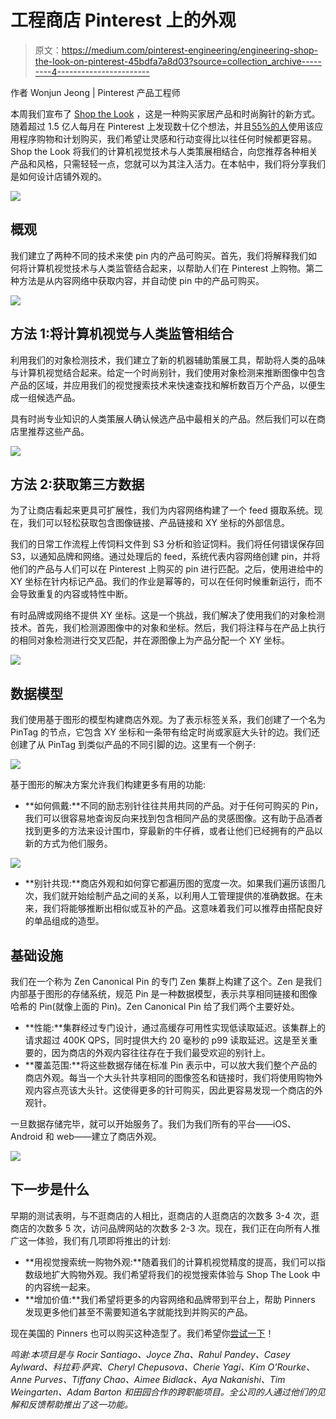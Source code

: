 # 工程商店 Pinterest 上的外观

> 原文：<https://medium.com/pinterest-engineering/engineering-shop-the-look-on-pinterest-45bdfa7a8d03?source=collection_archive---------4----------------------->

作者 Wonjun Jeong | Pinterest 产品工程师

本周我们宣布了 [Shop the Look](https://engineering.pinterest.com/blog/introducing-future-visual-discovery-pinterest) ，这是一种购买家居产品和时尚胸针的新方式。随着超过 1.5 亿人每月在 Pinterest 上发现数十亿个想法，并且[55%的人](http://www.slideshare.net/kleinerperkins/2016-internet-trends-report?ref=http://www.recode.net/2016/6/1/11826256/mary-meeker-2016-internet-trends-report)使用该应用程序购物和计划购买，我们希望让灵感和行动变得比以往任何时候都更容易。Shop the Look 将我们的计算机视觉技术与人类策展相结合，向您推荐各种相关产品和风格，只需轻轻一点，您就可以为其注入活力。在本帖中，我们将分享我们是如何设计店铺外观的。

![](img/3b7c3a6762e26ce20fb3c16bc40302af.png)

## 概观

我们建立了两种不同的技术来使 pin 内的产品可购买。首先，我们将解释我们如何将计算机视觉技术与人类监管结合起来，以帮助人们在 Pinterest 上购物。第二种方法是从内容网络中获取内容，并自动使 pin 中的产品可购买。

![](img/4ced32972ff4d2113405e2dc8e684dd1.png)

## 方法 1:将计算机视觉与人类监管相结合

利用我们的对象检测技术，我们建立了新的机器辅助策展工具，帮助将人类的品味与计算机视觉结合起来。给定一个时尚别针，我们使用对象检测来推断图像中包含产品的区域，并应用我们的视觉搜索技术来快速查找和解析数百万个产品，以便生成一组候选产品。

具有时尚专业知识的人类策展人确认候选产品中最相关的产品。然后我们可以在商店里推荐这些产品。

![](img/cf7fcf92d78c88830c423080918c2fb6.png)

## 方法 2:获取第三方数据

为了让商店看起来更具可扩展性，我们为内容网络构建了一个 feed 摄取系统。现在，我们可以轻松获取包含图像链接、产品链接和 XY 坐标的外部信息。

我们的日常工作流程上传饲料文件到 S3 分析和验证饲料。我们将任何错误保存回 S3，以通知品牌和网络。通过处理后的 feed，系统代表内容网络创建 pin，并将他们的产品与人们可以在 Pinterest 上购买的 pin 进行匹配。之后，使用进给中的 XY 坐标在针内标记产品。我们的作业是幂等的，可以在任何时候重新运行，而不会导致重复的内容或特性中断。

有时品牌或网络不提供 XY 坐标。这是一个挑战，我们解决了使用我们的对象检测技术。首先，我们检测源图像中的对象和坐标。然后，我们将注释与在产品上执行的相同对象检测进行交叉匹配，并在源图像上为产品分配一个 XY 坐标。

![](img/8999f9bdc340790fa0cdda406ee46302.png)

## 数据模型

我们使用基于图形的模型构建商店外观。为了表示标签关系，我们创建了一个名为 PinTag 的节点，它包含 XY 坐标和一条带有给定时尚或家庭大头针的边。我们还创建了从 PinTag 到类似产品的不同引脚的边。这里有一个例子:

![](img/11cc907f5b3d640308023e56398e2d59.png)

基于图形的解决方案允许我们构建更多有用的功能:

*   **如何佩戴:**不同的励志别针往往共用共同的产品。对于任何可购买的 Pin，我们可以很容易地查询反向来找到包含相同产品的灵感图像。这有助于品酒者找到更多的方法来设计围巾，穿最新的牛仔裤，或者让他们已经拥有的产品以新的方式为他们服务。

![](img/0c34c8fcab2e0b336ad3012942c9ceeb.png)

*   **别针共现:**商店外观和如何穿它都遍历图的宽度一次。如果我们遍历该图几次，我们就开始绘制产品之间的关系，以利用人工管理提供的准确数据。在未来，我们将能够推断出相似或互补的产品。这意味着我们可以推荐由搭配良好的单品组成的造型。

## 基础设施

我们在一个称为 Zen Canonical Pin 的专门 Zen 集群上构建了这个。Zen 是我们内部基于图形的存储系统，规范 Pin 是一种数据模型，表示共享相同链接和图像哈希的 Pin(就像上面的 Pin)。Zen Canonical Pin 给了我们两个主要好处。

*   **性能:**集群经过专门设计，通过高缓存可用性实现低读取延迟。该集群上的请求超过 400K QPS，同时提供大约 20 毫秒的 p99 读取延迟。这是至关重要的，因为商店的外观内容往往存在于我们最受欢迎的别针上。
*   **覆盖范围:**将这些数据存储在标准 Pin 表示中，可以放大我们整个产品的商店外观。每当一个大头针共享相同的图像签名和链接时，我们将使用购物外观内容点亮该大头针。这使得更多的针可购买，因此更容易发现一个商店的外观针。

一旦数据存储完毕，就可以开始服务了。我们为我们所有的平台——iOS、Android 和 web——建立了商店外观。

![](img/4613d74381cccf4a1ec6b6eb5ef1c424.png)

## 下一步是什么

早期的测试表明，与不逛商店的人相比，逛商店的人逛商店的次数多 3-4 次，逛商店的次数多 5 次，访问品牌网站的次数多 2-3 次。现在，我们正在向所有人推广这一体验，我们有几项即将推出的计划:

*   **用视觉搜索统一购物外观:**随着我们的计算机视觉精度的提高，我们可以指数级地扩大购物外观。我们希望将我们的视觉搜索体验与 Shop The Look 中的内容统一起来。
*   **增加价值:**我们希望将更多的内容网络和品牌带到平台上，帮助 Pinners 发现更多他们甚至不需要知道名字就能找到并购买的产品。

现在美国的 Pinners 也可以购买这种造型了。我们希望你[尝试一下](https://www.pinterest.com/discover/topics/4862118442542574756/)！

*鸣谢:本项目是与 Rocir Santiago、Joyce Zha、Rahul Pandey、Casey Aylward、科拉莉·萨宾、Cheryl Chepusova、Cherie Yagi、Kim O'Rourke、Anne Purves、Tiffany Chao、Aimee Bidlack、Aya Nakanishi、Tim Weingarten、Adam Barton 和田园合作的跨职能项目。全公司的人通过他们的见解和反馈帮助推出了这一功能。*